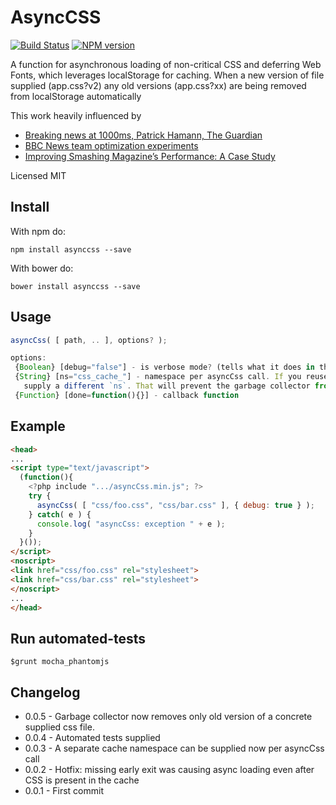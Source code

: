 # AsyncCSS
[![Build Status](https://travis-ci.org/dsheiko/asynccss.png)](https://travis-ci.org/dsheiko/asynccss)
[![NPM version](https://badge.fury.io/js/asynccss.png)](http://badge.fury.io/js/asynccss)

A function for asynchronous loading of non-critical CSS and deferring Web Fonts,
which leverages localStorage for caching. When a new version of file supplied (app.css?v2) any old versions (app.css?xx)
are being removed from localStorage automatically

This work heavily influenced by
* [Breaking news at 1000ms, Patrick Hamann, The Guardian](https://speakerdeck.com/patrickhamann/breaking-news-at-1000ms-front-trends-2014)
* [BBC News team optimization experiments](https://github.com/BBC-News)
* [Improving Smashing Magazine’s Performance: A Case Study](http://www.smashingmagazine.com/2014/09/08/improving-smashing-magazine-performance-case-study/)


Licensed MIT

## Install
With npm do:
```
npm install asynccss --save
```
With bower do:
```
bower install asynccss --save
```

## Usage

```js
asyncCss( [ path, .. ], options? );

options:
 {Boolean} [debug="false"] - is verbose mode? (tells what it does in the console log)
 {String} [ns="css_cache_"] - namespace per asyncCss call. If you reuse asyncCss later in your JavaScript,
   supply a different `ns`. That will prevent the garbage collector from cleaning up items cached in a previous call.
 {Function} [done=function(){}] - callback function
```

## Example

``` html
<head>
...
<script type="text/javascript">
  (function(){
    <?php include ".../asyncCss.min.js"; ?>
    try {
      asyncCss( [ "css/foo.css", "css/bar.css" ], { debug: true } );
    } catch( e ) {
      console.log( "asyncCss: exception " + e );
    }
  }());
</script>
<noscript>
<link href="css/foo.css" rel="stylesheet">
<link href="css/bar.css" rel="stylesheet">
</noscript>
...
</head>
```

## Run automated-tests
```
$grunt mocha_phantomjs
```

## Changelog

* 0.0.5 - Garbage collector now removes only old version of a concrete supplied css file.
* 0.0.4 - Automated tests supplied
* 0.0.3 - A separate cache namespace can be supplied now per asyncCss call
* 0.0.2 - Hotfix: missing early exit was causing async loading even after CSS is present in the cache
* 0.0.1 - First commit
